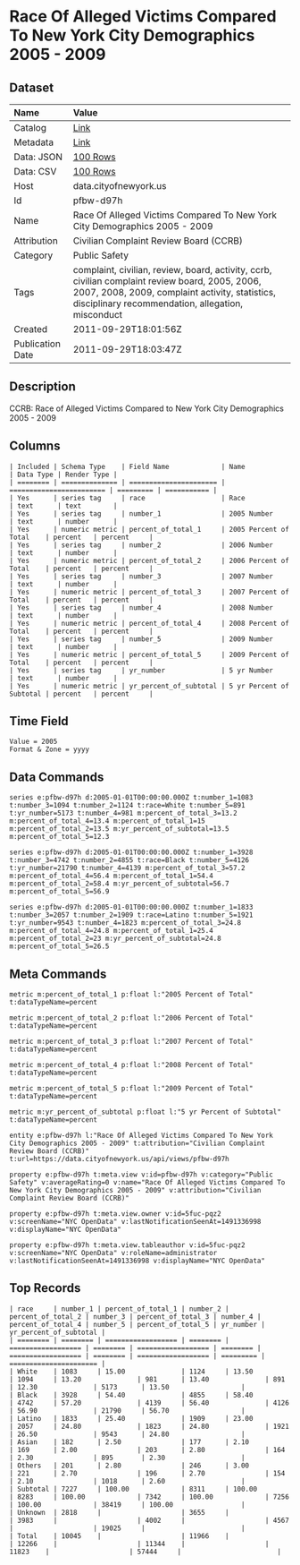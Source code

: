# Race Of Alleged Victims Compared To New York City Demographics 2005 - 2009

## Dataset

| Name | Value |
| :--- | :---- |
| Catalog | [Link](https://catalog.data.gov/dataset/race-of-alleged-victims-compared-to-new-york-city-demographics-2005-2009-b01fe) |
| Metadata | [Link](https://data.cityofnewyork.us/api/views/pfbw-d97h) |
| Data: JSON | [100 Rows](https://data.cityofnewyork.us/api/views/pfbw-d97h/rows.json?max_rows=100) |
| Data: CSV | [100 Rows](https://data.cityofnewyork.us/api/views/pfbw-d97h/rows.csv?max_rows=100) |
| Host | data.cityofnewyork.us |
| Id | pfbw-d97h |
| Name | Race Of Alleged Victims Compared To New York City Demographics 2005 - 2009 |
| Attribution | Civilian Complaint Review Board (CCRB) |
| Category | Public Safety |
| Tags | complaint, civilian, review, board, activity, ccrb, civilian complaint review board, 2005, 2006, 2007, 2008, 2009, complaint activity, statistics, disciplinary recommendation, allegation, misconduct |
| Created | 2011-09-29T18:01:56Z |
| Publication Date | 2011-09-29T18:03:47Z |

## Description

CCRB: Race of Alleged Victims Compared to New York City Demographics 2005 - 2009

## Columns

```ls
| Included | Schema Type    | Field Name             | Name                     | Data Type | Render Type |
| ======== | ============== | ====================== | ======================== | ========= | =========== |
| Yes      | series tag     | race                   | Race                     | text      | text        |
| Yes      | series tag     | number_1               | 2005 Number              | text      | number      |
| Yes      | numeric metric | percent_of_total_1     | 2005 Percent of Total    | percent   | percent     |
| Yes      | series tag     | number_2               | 2006 Number              | text      | number      |
| Yes      | numeric metric | percent_of_total_2     | 2006 Percent of Total    | percent   | percent     |
| Yes      | series tag     | number_3               | 2007 Number              | text      | number      |
| Yes      | numeric metric | percent_of_total_3     | 2007 Percent of Total    | percent   | percent     |
| Yes      | series tag     | number_4               | 2008 Number              | text      | number      |
| Yes      | numeric metric | percent_of_total_4     | 2008 Percent of Total    | percent   | percent     |
| Yes      | series tag     | number_5               | 2009 Number              | text      | number      |
| Yes      | numeric metric | percent_of_total_5     | 2009 Percent of Total    | percent   | percent     |
| Yes      | series tag     | yr_number              | 5 yr Number              | text      | number      |
| Yes      | numeric metric | yr_percent_of_subtotal | 5 yr Percent of Subtotal | percent   | percent     |
```

## Time Field

```ls
Value = 2005
Format & Zone = yyyy
```

## Data Commands

```ls
series e:pfbw-d97h d:2005-01-01T00:00:00.000Z t:number_1=1083 t:number_3=1094 t:number_2=1124 t:race=White t:number_5=891 t:yr_number=5173 t:number_4=981 m:percent_of_total_3=13.2 m:percent_of_total_4=13.4 m:percent_of_total_1=15 m:percent_of_total_2=13.5 m:yr_percent_of_subtotal=13.5 m:percent_of_total_5=12.3

series e:pfbw-d97h d:2005-01-01T00:00:00.000Z t:number_1=3928 t:number_3=4742 t:number_2=4855 t:race=Black t:number_5=4126 t:yr_number=21790 t:number_4=4139 m:percent_of_total_3=57.2 m:percent_of_total_4=56.4 m:percent_of_total_1=54.4 m:percent_of_total_2=58.4 m:yr_percent_of_subtotal=56.7 m:percent_of_total_5=56.9

series e:pfbw-d97h d:2005-01-01T00:00:00.000Z t:number_1=1833 t:number_3=2057 t:number_2=1909 t:race=Latino t:number_5=1921 t:yr_number=9543 t:number_4=1823 m:percent_of_total_3=24.8 m:percent_of_total_4=24.8 m:percent_of_total_1=25.4 m:percent_of_total_2=23 m:yr_percent_of_subtotal=24.8 m:percent_of_total_5=26.5
```

## Meta Commands

```ls
metric m:percent_of_total_1 p:float l:"2005 Percent of Total" t:dataTypeName=percent

metric m:percent_of_total_2 p:float l:"2006 Percent of Total" t:dataTypeName=percent

metric m:percent_of_total_3 p:float l:"2007 Percent of Total" t:dataTypeName=percent

metric m:percent_of_total_4 p:float l:"2008 Percent of Total" t:dataTypeName=percent

metric m:percent_of_total_5 p:float l:"2009 Percent of Total" t:dataTypeName=percent

metric m:yr_percent_of_subtotal p:float l:"5 yr Percent of Subtotal" t:dataTypeName=percent

entity e:pfbw-d97h l:"Race Of Alleged Victims Compared To New York City Demographics 2005 - 2009" t:attribution="Civilian Complaint Review Board (CCRB)" t:url=https://data.cityofnewyork.us/api/views/pfbw-d97h

property e:pfbw-d97h t:meta.view v:id=pfbw-d97h v:category="Public Safety" v:averageRating=0 v:name="Race Of Alleged Victims Compared To New York City Demographics 2005 - 2009" v:attribution="Civilian Complaint Review Board (CCRB)"

property e:pfbw-d97h t:meta.view.owner v:id=5fuc-pqz2 v:screenName="NYC OpenData" v:lastNotificationSeenAt=1491336998 v:displayName="NYC OpenData"

property e:pfbw-d97h t:meta.view.tableauthor v:id=5fuc-pqz2 v:screenName="NYC OpenData" v:roleName=administrator v:lastNotificationSeenAt=1491336998 v:displayName="NYC OpenData"
```

## Top Records

```ls
| race     | number_1 | percent_of_total_1 | number_2 | percent_of_total_2 | number_3 | percent_of_total_3 | number_4 | percent_of_total_4 | number_5 | percent_of_total_5 | yr_number | yr_percent_of_subtotal | 
| ======== | ======== | ================== | ======== | ================== | ======== | ================== | ======== | ================== | ======== | ================== | ========= | ====================== | 
| White    | 1083     | 15.00              | 1124     | 13.50              | 1094     | 13.20              | 981      | 13.40              | 891      | 12.30              | 5173      | 13.50                  | 
| Black    | 3928     | 54.40              | 4855     | 58.40              | 4742     | 57.20              | 4139     | 56.40              | 4126     | 56.90              | 21790     | 56.70                  | 
| Latino   | 1833     | 25.40              | 1909     | 23.00              | 2057     | 24.80              | 1823     | 24.80              | 1921     | 26.50              | 9543      | 24.80                  | 
| Asian    | 182      | 2.50               | 177      | 2.10               | 169      | 2.00               | 203      | 2.80               | 164      | 2.30               | 895       | 2.30                   | 
| Others   | 201      | 2.80               | 246      | 3.00               | 221      | 2.70               | 196      | 2.70               | 154      | 2.10               | 1018      | 2.60                   | 
| Subtotal | 7227     | 100.00             | 8311     | 100.00             | 8283     | 100.00             | 7342     | 100.00             | 7256     | 100.00             | 38419     | 100.00                 | 
| Unknown  | 2818     |                    | 3655     |                    | 3983     |                    | 4002     |                    | 4567     |                    | 19025     |                        | 
| Total    | 10045    |                    | 11966    |                    | 12266    |                    | 11344    |                    | 11823    |                    | 57444     |                        | 
```